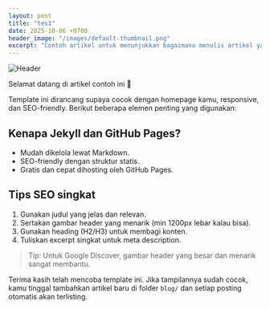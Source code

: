 ```yaml
---
layout: post
title: "tes1"
date: 2025-10-06 +0700
header_image: "/images/default-thumbnail.png"
excerpt: "Contoh artikel untuk menunjukkan bagaimana menulis artikel yang SEO-friendly dan responsive di GitHub Pages menggunakan Jekyll."
---
```


![Header](/images/default-thumbnail.png)

Selamat datang di artikel contoh ini 👋

Template ini dirancang supaya cocok dengan homepage kamu, responsive, dan SEO-friendly. Berikut beberapa elemen penting yang digunakan:

## Kenapa Jekyll dan GitHub Pages?
- Mudah dikelola lewat Markdown.
- SEO-friendly dengan struktur statis.
- Gratis dan cepat dihosting oleh GitHub Pages.

## Tips SEO singkat
1. Gunakan judul yang jelas dan relevan.  
2. Sertakan gambar header yang menarik (min 1200px lebar kalau bisa).  
3. Gunakan heading (H2/H3) untuk membagi konten.  
4. Tuliskan excerpt singkat untuk meta description.

> Tip: Untuk Google Discover, gambar header yang besar dan menarik sangat membantu.

Terima kasih telah mencoba template ini. Jika tampilannya sudah cocok, kamu tinggal tambahkan artikel baru di folder `blog/` dan setiap posting otomatis akan terlisting.
